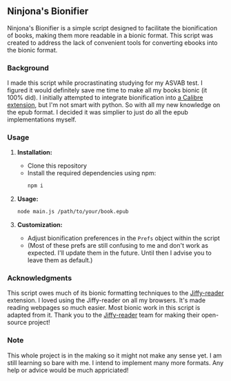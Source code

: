 ## Ninjona's Bionifier

Ninjona's Bionifier is a simple script designed to facilitate the bionification of books, making them more readable in a bionic format. This script was created to address the lack of convenient tools for converting ebooks into the bionic format. 

### Background

I made this script while procrastinating studying for my ASVAB test. I figured it would definitely save me time to make all my books bionic (it 100% did). I initially attempted to integrate bionification into [a Calibre extension](https://github.com/bookfere/Ebook-Translator-Calibre-Plugin/tree/master), but I'm not smart with python. So with all my new knowledge on the epub format. I decided it was simplier to just do all the epub implementations myself.

### Usage

1. **Installation:**
   - Clone this repository
   - Install the required dependencies using npm:
     ```bash
     npm i
     ```

3. **Usage:**
     ```bash
     node main.js /path/to/your/book.epub
     ```

4. **Customization:**
   - Adjust bionification preferences in the `Prefs` object within the script
   - (Most of these prefs are still confusing to me and don't work as expected. I'll update them in the future. Until then I advise you to leave them as default.)
### Acknowledgments

This script owes much of its bionic formatting techniques to the [Jiffy-reader](https://github.com/ansh/jiffyreader.com) extension. I loved using the Jiffy-reader on all my browsers. It's made reading webpages so much easier. Most bionic work in this script is adapted from it. Thank you to the [Jiffy-reader](https://github.com/ansh/jiffyreader.com) team for making their open-source project!

### Note

This whole project is in the making so it might not make any sense yet. I am still learning so bare with me. I intend to implement many more formats. Any help or advice would be much appriciated! 
